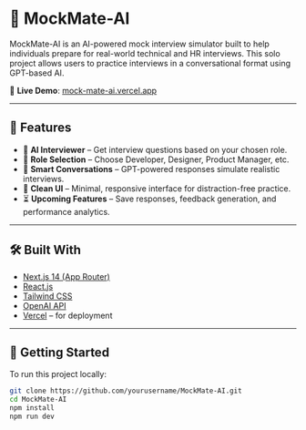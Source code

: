 # 🧠 MockMate-AI

MockMate-AI is an AI-powered mock interview simulator built to help individuals prepare for real-world technical and HR interviews. This solo project allows users to practice interviews in a conversational format using GPT-based AI.

🔗 **Live Demo**: [mock-mate-ai.vercel.app](https://mock-mate-ai-yea6.vercel.app/)

---

## 📌 Features

- 🤖 **AI Interviewer** – Get interview questions based on your chosen role.
- 🎯 **Role Selection** – Choose Developer, Designer, Product Manager, etc.
- 🧠 **Smart Conversations** – GPT-powered responses simulate realistic interviews.
- 💬 **Clean UI** – Minimal, responsive interface for distraction-free practice.
- ⏳ **Upcoming Features** – Save responses, feedback generation, and performance analytics.

---

## 🛠️ Built With

- [Next.js 14 (App Router)](https://nextjs.org/)
- [React.js](https://reactjs.org/)
- [Tailwind CSS](https://tailwindcss.com/)
- [OpenAI API](https://platform.openai.com/)
- [Vercel](https://vercel.com/) – for deployment

---

## 🚀 Getting Started

To run this project locally:

```bash
git clone https://github.com/yourusername/MockMate-AI.git
cd MockMate-AI
npm install
npm run dev
